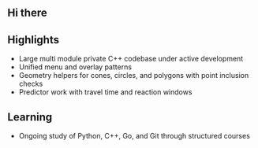 ## Hi there

## Highlights

* Large multi module private C++ codebase under active development  
* Unified menu and overlay patterns
* Geometry helpers for cones, circles, and polygons with point inclusion checks  
* Predictor work with travel time and reaction windows


## Learning

* Ongoing study of Python, C++, Go, and Git through structured courses








